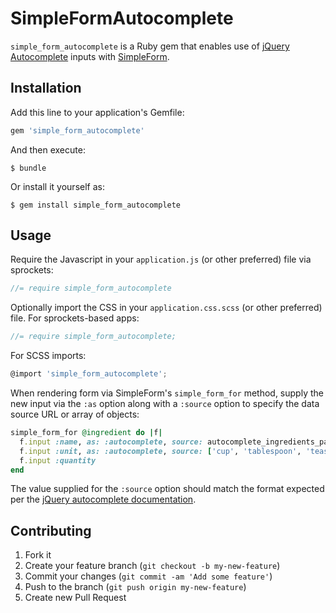 # SimpleFormAutocomplete

`simple_form_autocomplete` is a Ruby gem that enables use of [jQuery
Autocomplete](http://jqueryui.com/autocomplete/) inputs with
[SimpleForm](https://github.com/plataformatec/simple_form).

## Installation

Add this line to your application's Gemfile:

```ruby
gem 'simple_form_autocomplete'
```

And then execute:

    $ bundle

Or install it yourself as:

    $ gem install simple_form_autocomplete

## Usage

Require the Javascript in your `application.js` (or other preferred) file via sprockets:

```javascript
//= require simple_form_autocomplete
```

Optionally import the CSS in your `application.css.scss` (or other preferred) file.  For
sprockets-based apps:

```javascript
//= require simple_form_autocomplete;
```

For SCSS imports:

```javascript
@import 'simple_form_autocomplete';
```

When rendering form via SimpleForm's `simple_form_for` method, supply the new input via the `:as`
option along with a `:source` option to specify the data source URL or array of objects:

```ruby
simple_form_for @ingredient do |f|
  f.input :name, as: :autocomplete, source: autocomplete_ingredients_path
  f.input :unit, as: :autocomplete, source: ['cup', 'tablespoon', 'teaspoon']
  f.input :quantity
end
```

The value supplied for the `:source` option should match the format expected per the [jQuery
autocomplete documentation](http://api.jqueryui.com/autocomplete/#option-source).

## Contributing

1. Fork it
2. Create your feature branch (`git checkout -b my-new-feature`)
3. Commit your changes (`git commit -am 'Add some feature'`)
4. Push to the branch (`git push origin my-new-feature`)
5. Create new Pull Request

